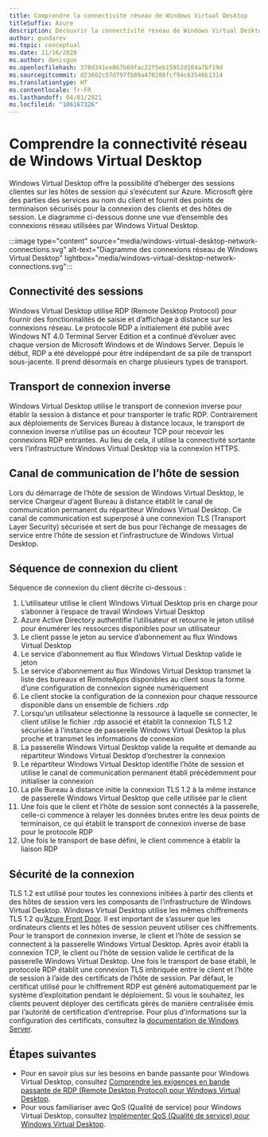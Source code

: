 ```yaml
---
title: Comprendre la connectivité réseau de Windows Virtual Desktop
titleSuffix: Azure
description: Découvrir la connectivité réseau de Windows Virtual Desktop
author: gundarev
ms.topic: conceptual
ms.date: 11/16/2020
ms.author: denisgun
ms.openlocfilehash: 378d341ee867b69fac22f5eb15952d104a7bf19d
ms.sourcegitcommit: d23602c57d797fb89a470288fcf94c63546b1314
ms.translationtype: HT
ms.contentlocale: fr-FR
ms.lasthandoff: 04/01/2021
ms.locfileid: "106167326"
---
```

# <a name="understanding-windows-virtual-desktop-network-connectivity"></a>Comprendre la connectivité réseau de Windows Virtual Desktop

Windows Virtual Desktop offre la possibilité d’héberger des sessions clientes sur les hôtes de session qui s’exécutent sur Azure. Microsoft gère des parties des services au nom du client et fournit des points de terminaison sécurisés pour la connexion des clients et des hôtes de session. Le diagramme ci-dessous donne une vue d’ensemble des connexions réseau utilisées par Windows Virtual Desktop.

:::image type="content" source="media/windows-virtual-desktop-network-connections.svg" alt-text="Diagramme des connexions réseau de Windows Virtual Desktop" lightbox="media/windows-virtual-desktop-network-connections.svg":::

## <a name="session-connectivity"></a>Connectivité des sessions

Windows Virtual Desktop utilise RDP (Remote Desktop Protocol) pour fournir des fonctionnalités de saisie et d’affichage à distance sur les connexions réseau. Le protocole RDP a initialement été publié avec Windows NT 4.0 Terminal Server Edition et a continué d’évoluer avec chaque version de Microsoft Windows et de Windows Server. Depuis le début, RDP a été développé pour être indépendant de sa pile de transport sous-jacente. Il prend désormais en charge plusieurs types de transport.

## <a name="reverse-connect-transport"></a>Transport de connexion inverse

Windows Virtual Desktop utilise le transport de connexion inverse pour établir la session à distance et pour transporter le trafic RDP. Contrairement aux déploiements de Services Bureau à distance locaux, le transport de connexion inverse n’utilise pas un écouteur TCP pour recevoir les connexions RDP entrantes. Au lieu de cela, il utilise la connectivité sortante vers l’infrastructure Windows Virtual Desktop via la connexion HTTPS.

## <a name="session-host-communication-channel"></a>Canal de communication de l’hôte de session

Lors du démarrage de l’hôte de session de Windows Virtual Desktop, le service Chargeur d’agent Bureau à distance établit le canal de communication permanent du répartiteur Windows Virtual Desktop. Ce canal de communication est superposé à une connexion TLS (Transport Layer Security) sécurisée et sert de bus pour l’échange de messages de service entre l’hôte de session et l’infrastructure de Windows Virtual Desktop.

## <a name="client-connection-sequence"></a>Séquence de connexion du client

Séquence de connexion du client décrite ci-dessous :

1. L’utilisateur utilise le client Windows Virtual Desktop pris en charge pour s’abonner à l’espace de travail Windows Virtual Desktop
2. Azure Active Directory authentifie l’utilisateur et retourne le jeton utilisé pour énumérer les ressources disponibles pour un utilisateur
3. Le client passe le jeton au service d’abonnement au flux Windows Virtual Desktop
4. Le service d’abonnement au flux Windows Virtual Desktop valide le jeton
5. Le service d’abonnement au flux Windows Virtual Desktop transmet la liste des bureaux et RemoteApps disponibles au client sous la forme d’une configuration de connexion signée numériquement
6. Le client stocke la configuration de la connexion pour chaque ressource disponible dans un ensemble de fichiers .rdp
7. Lorsqu’un utilisateur sélectionne la ressource à laquelle se connecter, le client utilise le fichier .rdp associé et établit la connexion TLS 1.2 sécurisée à l’instance de passerelle Windows Virtual Desktop la plus proche et transmet les informations de connexion
8. La passerelle Windows Virtual Desktop valide la requête et demande au répartiteur Windows Virtual Desktop d’orchestrer la connexion
9. Le répartiteur Windows Virtual Desktop identifie l’hôte de session et utilise le canal de communication permanent établi précédemment pour initialiser la connexion
10. La pile Bureau à distance initie la connexion TLS 1.2 à la même instance de passerelle Windows Virtual Desktop que celle utilisée par le client
11. Une fois que le client et l’hôte de session sont connectés à la passerelle, celle-ci commence à relayer les données brutes entre les deux points de terminaison, ce qui établit le transport de connexion inverse de base pour le protocole RDP
12. Une fois le transport de base défini, le client commence à établir la liaison RDP

## <a name="connection-security"></a>Sécurité de la connexion

TLS 1.2 est utilisé pour toutes les connexions initiées à partir des clients et des hôtes de session vers les composants de l’infrastructure de Windows Virtual Desktop. Windows Virtual Desktop utilise les mêmes chiffrements TLS 1.2 qu’[Azure Front Door](../frontdoor/front-door-faq.yml#what-are-the-current-cipher-suites-supported-by-azure-front-door-). Il est important de s’assurer que les ordinateurs clients et les hôtes de session peuvent utiliser ces chiffrements.
Pour le transport de connexion inverse, le client et l’hôte de session se connectent à la passerelle Windows Virtual Desktop. Après avoir établi la connexion TCP, le client ou l’hôte de session valide le certificat de la passerelle Windows Virtual Desktop.
Une fois le transport de base établi, le protocole RDP établit une connexion TLS imbriquée entre le client et l’hôte de session à l’aide des certificats de l’hôte de session. Par défaut, le certificat utilisé pour le chiffrement RDP est généré automatiquement par le système d’exploitation pendant le déploiement. Si vous le souhaitez, les clients peuvent déployer des certificats gérés de manière centralisée émis par l’autorité de certification d’entreprise. Pour plus d’informations sur la configuration des certificats, consultez la [documentation de Windows Server](/troubleshoot/windows-server/remote/remote-desktop-listener-certificate-configurations).

## <a name="next-steps"></a>Étapes suivantes

* Pour en savoir plus sur les besoins en bande passante pour Windows Virtual Desktop, consultez [Comprendre les exigences en bande passante de RDP (Remote Desktop Protocol) pour Windows Virtual Desktop](rdp-bandwidth.md).
* Pour vous familiariser avec QoS (Qualité de service) pour Windows Virtual Desktop, consultez [Implémenter QoS (Qualité de service) pour Windows Virtual Desktop](rdp-quality-of-service-qos.md).
